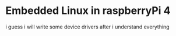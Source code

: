 # Embedded Linux in raspberryPi 4 

i guess i will write some device drivers after i understand everything